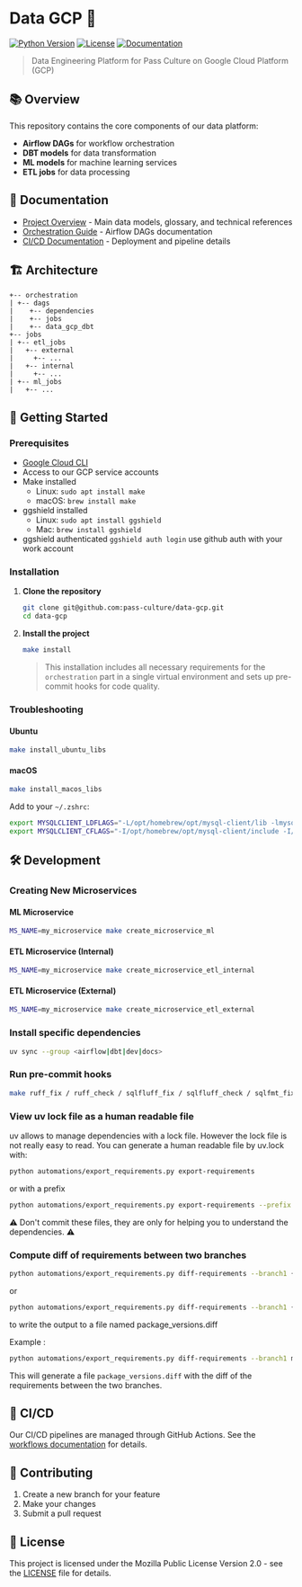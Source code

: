 # Data GCP 🚀

[![Python Version](https://img.shields.io/badge/python-3.12-blue)](https://www.python.org/)
[![License](https://img.shields.io/badge/license-MPL--2.0-orange)](LICENSE)
[![Documentation](https://img.shields.io/badge/docs-pass--culture.github.io-blue)](https://pass-culture.github.io/data-gcp/)

> Data Engineering Platform for Pass Culture on Google Cloud Platform (GCP)

## 📚 Overview

This repository contains the core components of our data platform:

- **Airflow DAGs** for workflow orchestration
- **DBT models** for data transformation
- **ML models** for machine learning services
- **ETL jobs** for data processing

## 📖 Documentation

- [Project Overview](https://pass-culture.github.io/data-gcp/) - Main data models, glossary, and technical references
- [Orchestration Guide](/orchestration/README.md) - Airflow DAGs documentation
- [CI/CD Documentation](.github/workflows/README.md) - Deployment and pipeline details

## 🏗️ Architecture

```
+-- orchestration
| +-- dags
|    +-- dependencies
|    +-- jobs
|    +-- data_gcp_dbt
+-- jobs
| +-- etl_jobs
|   +-- external
|     +-- ...
|   +-- internal
|     +-- ...
| +-- ml_jobs
|   +-- ...
```

## 🚀 Getting Started

### Prerequisites

- [Google Cloud CLI](https://cloud.google.com/sdk/docs/install)
- Access to our GCP service accounts
- Make installed
  - Linux: `sudo apt install make`
  - macOS: `brew install make`
- ggshield installed
  - Linux: `sudo apt install ggshield`
  - Mac: `brew install ggshield`
- ggshield authenticated `ggshield auth login` use github auth with your work account

### Installation

1. **Clone the repository**

   ```bash
   git clone git@github.com:pass-culture/data-gcp.git
   cd data-gcp
   ```

2. **Install the project**

   ```bash
   make install
   ```

   > This installation includes all necessary requirements for the `orchestration` part in a single virtual environment and sets up pre-commit hooks for code quality.

### Troubleshooting

#### Ubuntu

```bash
make install_ubuntu_libs
```

#### macOS

```bash
make install_macos_libs
```

Add to your `~/.zshrc`:

```bash
export MYSQLCLIENT_LDFLAGS="-L/opt/homebrew/opt/mysql-client/lib -lmysqlclient -rpath /usr/local/mysql/lib"
export MYSQLCLIENT_CFLAGS="-I/opt/homebrew/opt/mysql-client/include -I/opt/homebrew/opt/mysql-client/include/mysql"
```

## 🛠️ Development

### Creating New Microservices

#### ML Microservice

```bash
MS_NAME=my_microservice make create_microservice_ml
```

#### ETL Microservice (Internal)

```bash
MS_NAME=my_microservice make create_microservice_etl_internal
```

#### ETL Microservice (External)

```bash
MS_NAME=my_microservice make create_microservice_etl_external
```

### Install specific dependencies

```bash
uv sync --group <airflow|dbt|dev|docs>
```

### Run pre-commit hooks

```bash
make ruff_fix / ruff_check / sqlfluff_fix / sqlfluff_check / sqlfmt_fix / sqlfmt_check
```

### View uv lock file as a human readable file

uv allows to manage dependencies with a lock file. However the lock file is not really easy to read. You can generate a human readable file by uv.lock with:

```bash
python automations/export_requirements.py export-requirements
```

or with a prefix

```bash
python automations/export_requirements.py export-requirements --prefix "new_"
```

⚠️ Don't commit these files, they are only for helping you to understand the dependencies. ⚠️

### Compute diff of requirements between two branches

```bash
python automations/export_requirements.py diff-requirements --branch1 {first_branch} --branch2 {second_branch}
```

or

```bash
python automations/export_requirements.py diff-requirements --branch1 {first_branch} --branch2 {second_branch} --write-to-file
```

to write the output to a file named package_versions.diff

Example :

```bash
python automations/export_requirements.py diff-requirements --branch1 master --branch2 refactor/remove-hardcoded-deps-in-pyproject.toml --write-to-file
```

This will generate a file `package_versions.diff` with the diff of the requirements between the two branches.

## 🔄 CI/CD

Our CI/CD pipelines are managed through GitHub Actions. See the [workflows documentation](.github/workflows/README.md) for details.

## 🤝 Contributing

1. Create a new branch for your feature
2. Make your changes
3. Submit a pull request

## 📝 License

This project is licensed under the Mozilla Public License Version 2.0 - see the [LICENSE](LICENSE) file for details.
